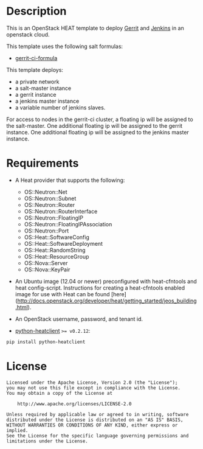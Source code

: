 Description
===========

This is an OpenStack HEAT template to deploy
[Gerrit](https://code.google.com/p/gerrit/) and
[Jenkins](http://jenkins-ci.org/) in an openstack cloud.

This template uses the following salt formulas:
* [gerrit-ci-formula](https://github.com/rcbops/gerrit-ci-formula)

This template deploys:
* a private network
* a salt-master instance
* a gerrit instance
* a jenkins master instance
* a variable number of jenkins slaves.

For access to nodes in the gerrit-ci cluster, a floating ip will be assigned
to the salt-master. One additional floating ip will be assigned to the gerrit
instance. One additional floating ip will be assigned to the jenkins master
instance.

Requirements
============
* A Heat provider that supports the following:
  * OS::Neutron::Net
  * OS::Neutron::Subnet
  * OS::Neutron::Router
  * OS::Neutron::RouterInterface
  * OS::Neutron::FloatingIP
  * OS::Neutron::FloatingIPAssociation
  * OS::Neutron::Port
  * OS::Heat::SoftwareConfig
  * OS::Heat::SoftwareDeployment
  * OS::Heat::RandomString
  * OS::Heat::ResourceGroup
  * OS::Nova::Server
  * OS::Nova::KeyPair

* An Ubuntu image (12.04 or newer) preconfigured with heat-cfntools and heat config-script.
Instructions for creating a heat-cfntools enabled image for use with Heat can be
found [here] (http://docs.openstack.org/developer/heat/getting_started/jeos_building.html).

* An OpenStack username, password, and tenant id.
* [python-heatclient](https://github.com/openstack/python-heatclient)
`>= v0.2.12`:

```bash
pip install python-heatclient
```

License
=======
```
Licensed under the Apache License, Version 2.0 (the "License");
you may not use this file except in compliance with the License.
You may obtain a copy of the License at

    http://www.apache.org/licenses/LICENSE-2.0

Unless required by applicable law or agreed to in writing, software
distributed under the License is distributed on an "AS IS" BASIS,
WITHOUT WARRANTIES OR CONDITIONS OF ANY KIND, either express or implied.
See the License for the specific language governing permissions and
limitations under the License.
```
